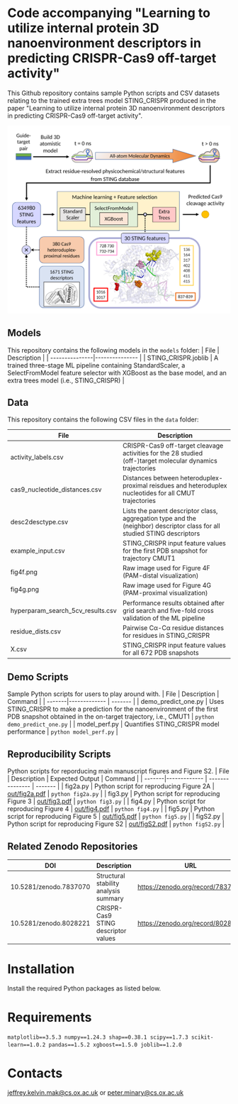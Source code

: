 # Code accompanying "Learning to utilize internal protein 3D nanoenvironment descriptors in predicting CRISPR-Cas9 off-target activity"

This Github repository contains sample Python scripts and CSV datasets relating to the trained extra trees model STING_CRISPR produced in the paper "Learning to utilize internal protein 3D nanoenvironment descriptors in predicting CRISPR-Cas9 off-target activity".

![Method](graphical_abstract.png)

## Models
This repository contains the following models in the ```models``` folder:
|      File      |  Description   |
| ---------------|--------------- |
| STING_CRISPR.joblib | A trained three-stage ML pipeline containing StandardScaler, a SelectFromModel feature selector with XGBoost as the base model, and an extra trees model (i.e., STING_CRISPR) |

## Data
This repository contains the following CSV files in the ```data``` folder:

| File | Description |
| --------------|------------ |
| activity_labels.csv | CRISPR-Cas9 off-target cleavage activities for the 28 studied (off-)target molecular dynamics trajectories |
| cas9_nucleotide_distances.csv | Distances between heteroduplex-proximal reisdues and heteroduplex nucleotides for all CMUT trajectories |
| desc2desctype.csv | Lists the parent descriptor class, aggregation type and the (neighbor) descriptor class for all studied STING descriptors
| example_input.csv | STING_CRISPR input feature values for the first PDB snapshot for trajectory CMUT1 |
| fig4f.png | Raw image used for Figure 4F (PAM-distal visualization) |
| fig4g.png | Raw image used for Figure 4G (PAM-proximal visualization) |
| hyperparam_search_5cv_results.csv | Performance results obtained after grid search and five-fold cross validation of the ML pipeline |
| residue_dists.csv | Pairwise Cα-Cα residue distances for residues in STING_CRISPR |
| X.csv | STING_CRISPR input feature values for all 672 PDB snapshots |


## Demo Scripts
Sample Python scripts for users to play around with.
|  File  | Description  | Command |
| -------|------------- | ------- |
| demo_predict_one.py | Uses STING_CRISPR to make a prediction for the nanoenvironment of the first PDB snapshot obtained in the on-target trajectory, i.e., CMUT1 | ```python demo_predict_one.py``` |
| model_perf.py | Quantifies STING_CRISPR model performance |  ```python model_perf.py``` |

## Reproducibility Scripts
Python scripts for reporducing main manuscript figures and Figure S2.
|  File  | Description  | Expected Output | Command |
| -------|------------- | --------------- | ------- |
| fig2a.py | Python script for reproducing Figure 2A | [out/fig2a.pdf](out/fig2a.pdf) |  ```python fig2a.py``` |
| fig3.py  | Python script for reproducing Figure 3  | [out/fig3.pdf](out/fig3.pdf)   |  ```python fig3.py```  |
| fig4.py | Python script for reproducing Figure 4 | [out/fig4.pdf](out/fig4.pdf) |  ```python fig4.py``` |
| fig5.py  | Python script for reproducing Figure 5  | [out/fig5.pdf](out/fig5.pdf)   |  ```python fig5.py```  |
| figS2.py | Python script for reproducing Figure S2 | [out/figS2.pdf](out/figS2.pdf) |  ```python figS2.py``` |

## Related Zenodo Repositories
|   DOI  | Description |  URL |
| -------|-------------|------|
| 10.5281/zenodo.7837070 | Structural stability analysis summary | https://zenodo.org/record/7837070 |
| 10.5281/zenodo.8028221 | CRISPR-Cas9 STING descriptor values | https://zenodo.org/record/8028221 |

# Installation
Install the required Python packages as listed below.

# Requirements
```matplotlib==3.5.3 numpy==1.24.3 shap==0.38.1 scipy==1.7.3 scikit-learn==1.0.2 pandas==1.5.2 xgboost==1.5.0 joblib==1.2.0```

# Contacts
jeffrey.kelvin.mak@cs.ox.ac.uk or peter.minary@cs.ox.ac.uk
